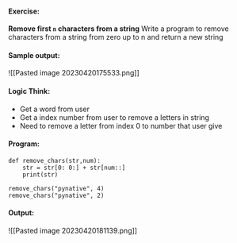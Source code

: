 #### Exercise:
**Remove first `n` characters from a string**
  Write a program to remove characters from  a string from zero up to n and return a new string

#### Sample output:

![[Pasted image 20230420175533.png]]

#### Logic Think:
* Get a word from user
* Get a index number from user to remove a letters in string
* Need to remove a letter from index 0 to number that user give

#### Program:

```
def remove_chars(str,num):
    str = str[0: 0:] + str[num::]
    print(str)
    
remove_chars("pynative", 4)
remove_chars("pynative", 2)

```

#### Output:

![[Pasted image 20230420181139.png]]

